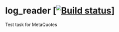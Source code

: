 # log_reader [[![Build status](https://ci.appveyor.com/api/projects/status/ha1xiba978qkevas/branch/master?svg=true)](https://ci.appveyor.com/project/master-gekus/log-reader/branch/master)]


Test task for MetaQuotes
